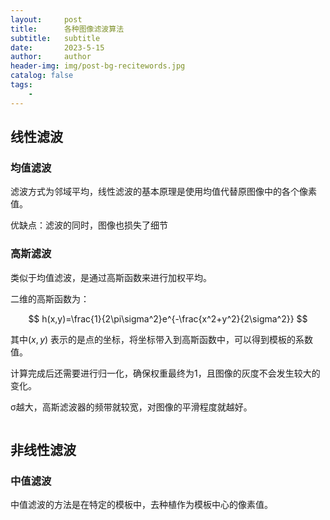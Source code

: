 ```yaml
---
layout:     post
title:      各种图像滤波算法
subtitle:   subtitle
date:       2023-5-15
author:     author
header-img: img/post-bg-recitewords.jpg
catalog: false
tags:
    - 
---
```


## 线性滤波

### 均值滤波

滤波方式为邻域平均，线性滤波的基本原理是使用均值代替原图像中的各个像素值。

优缺点：滤波的同时，图像也损失了细节

### 高斯滤波

类似于均值滤波，是通过高斯函数来进行加权平均。

二维的高斯函数为：

$$
h(x,y)=\frac{1}{2\pi\sigma^2}e^{-\frac{x^2+y^2}{2\sigma^2}}
$$

其中$(x,y)$ 表示的是点的坐标，将坐标带入到高斯函数中，可以得到模板的系数值。

计算完成后还需要进行归一化，确保权重最终为1，且图像的灰度不会发生较大的变化。

σ越大，高斯滤波器的频带就较宽，对图像的平滑程度就越好。

<img title="" src="https://images2015.cnblogs.com/blog/439761/201702/439761-20170216214155582-1833428662.png" alt="" data-align="center">

## 非线性滤波

### 中值滤波

中值滤波的方法是在特定的模板中，去种植作为模板中心的像素值。